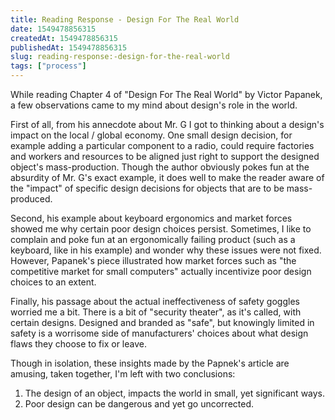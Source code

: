 ```yaml
---
title: Reading Response - Design For The Real World
date: 1549478856315
createdAt: 1549478856315
publishedAt: 1549478856315
slug: reading-response:-design-for-the-real-world
tags: ["process"]
---
```


While reading Chapter 4 of "Design For The Real World" by Victor Papanek, a few observations came to my mind about design's role in the world.

First of all, from his annecdote about Mr. G I got to thinking about a design's impact on the local / global economy.
One small design decision, for example adding a particular component to a radio, could require factories and workers and resources to be aligned just right to support the designed object's mass-production. Though the author obviously pokes fun at the absurdity of Mr. G's exact example, it does well to make the reader aware of the "impact" of specific design decisions for objects that are to be mass-produced.

Second, his example about keyboard ergonomics and market forces showed me why certain poor design choices persist. Sometimes, I like to complain and poke fun at an ergonomically failing product (such as a keyboard, like in his example) and wonder why these issues were not fixed. However, Papanek's piece illustrated how market forces such as "the competitive market for small computers" actually incentivize poor design choices to an extent.

Finally, his passage about the actual ineffectiveness of safety goggles worried me a bit. There is a bit of "security theater", as it's called, with certain designs. Designed and branded as "safe", but knowingly limited in safety is a worrisome side of manufacturers' choices about what design flaws they choose to fix or leave.

Though in isolation, these insights made by the Papnek's article are amusing, taken together, I'm left with two conclusions:

1. The design of an object, impacts the world in small, yet significant ways.
2. Poor design can be dangerous and yet go uncorrected.
